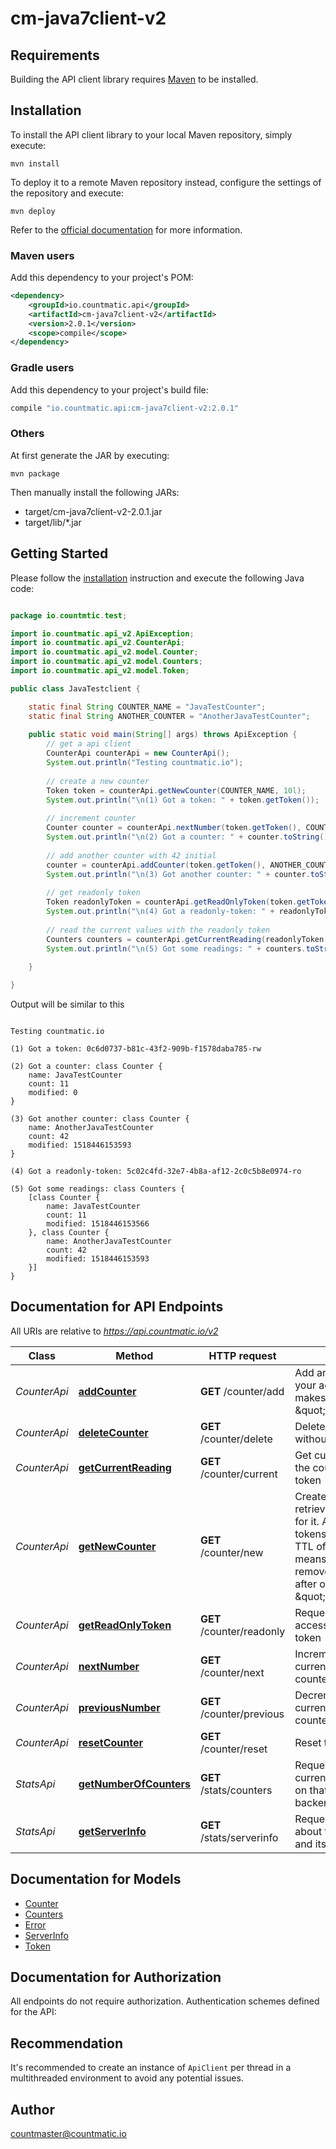 # cm-java7client-v2

## Requirements

Building the API client library requires [Maven](https://maven.apache.org/) to be installed.

## Installation

To install the API client library to your local Maven repository, simply execute:

```shell
mvn install
```

To deploy it to a remote Maven repository instead, configure the settings of the repository and execute:

```shell
mvn deploy
```

Refer to the [official documentation](https://maven.apache.org/plugins/maven-deploy-plugin/usage.html) for more information.

### Maven users

Add this dependency to your project's POM:

```xml
<dependency>
    <groupId>io.countmatic.api</groupId>
    <artifactId>cm-java7client-v2</artifactId>
    <version>2.0.1</version>
    <scope>compile</scope>
</dependency>
```

### Gradle users

Add this dependency to your project's build file:

```groovy
compile "io.countmatic.api:cm-java7client-v2:2.0.1"
```

### Others

At first generate the JAR by executing:

    mvn package

Then manually install the following JARs:

* target/cm-java7client-v2-2.0.1.jar
* target/lib/*.jar

## Getting Started

Please follow the [installation](#installation) instruction and execute the following Java code:

```java

package io.countmtic.test;

import io.countmatic.api_v2.ApiException;
import io.countmatic.api_v2.CounterApi;
import io.countmatic.api_v2.model.Counter;
import io.countmatic.api_v2.model.Counters;
import io.countmatic.api_v2.model.Token;

public class JavaTestclient {

	static final String COUNTER_NAME = "JavaTestCounter";
	static final String ANOTHER_COUNTER = "AnotherJavaTestCounter";
	
	public static void main(String[] args) throws ApiException {
		// get a api client
		CounterApi counterApi = new CounterApi();
		System.out.println("Testing countmatic.io");
		
		// create a new counter
		Token token = counterApi.getNewCounter(COUNTER_NAME, 10l);
		System.out.println("\n(1) Got a token: " + token.getToken());
		
		// increment counter
		Counter counter = counterApi.nextNumber(token.getToken(), COUNTER_NAME, 1l);
		System.out.println("\n(2) Got a counter: " + counter.toString());		
		
		// add another counter with 42 initial
		counter = counterApi.addCounter(token.getToken(), ANOTHER_COUNTER, 42l);
		System.out.println("\n(3) Got another counter: " + counter.toString());	
		
		// get readonly token
		Token readonlyToken = counterApi.getReadOnlyToken(token.getToken());
		System.out.println("\n(4) Got a readonly-token: " + readonlyToken.getToken());
		
		// read the current values with the readonly token
		Counters counters = counterApi.getCurrentReading(readonlyToken.getToken(), null);
		System.out.println("\n(5) Got some readings: " + counters.toString());	
		
	}

}

```

Output will be similar to this

```

Testing countmatic.io

(1) Got a token: 0c6d0737-b81c-43f2-909b-f1578daba785-rw

(2) Got a counter: class Counter {
    name: JavaTestCounter
    count: 11
    modified: 0
}

(3) Got another counter: class Counter {
    name: AnotherJavaTestCounter
    count: 42
    modified: 1518446153593
}

(4) Got a readonly-token: 5c02c4fd-32e7-4b8a-af12-2c0c5b8e0974-ro

(5) Got some readings: class Counters {
    [class Counter {
        name: JavaTestCounter
        count: 11
        modified: 1518446153566
    }, class Counter {
        name: AnotherJavaTestCounter
        count: 42
        modified: 1518446153593
    }]
}

```
## Documentation for API Endpoints

All URIs are relative to *https://api.countmatic.io/v2*

Class | Method | HTTP request | Description
------------ | ------------- | ------------- | -------------
*CounterApi* | [**addCounter**](docs/CounterApi.md#addCounter) | **GET** /counter/add | Add another counter for your access token, this makes it a so called \&quot;grouptoken\&quot;
*CounterApi* | [**deleteCounter**](docs/CounterApi.md#deleteCounter) | **GET** /counter/delete | Delete that counter without a trace
*CounterApi* | [**getCurrentReading**](docs/CounterApi.md#getCurrentReading) | **GET** /counter/current | Get current reading of the counters for that token
*CounterApi* | [**getNewCounter**](docs/CounterApi.md#getNewCounter) | **GET** /counter/new | Create new counter and retrieve an access token for it. All counters and tokens have a default TTL of one week. That means, that all data is removed automatically after one week of \&quot;uselessness\&quot;.
*CounterApi* | [**getReadOnlyToken**](docs/CounterApi.md#getReadOnlyToken) | **GET** /counter/readonly | Request read-only access token for that token
*CounterApi* | [**nextNumber**](docs/CounterApi.md#nextNumber) | **GET** /counter/next | Increment and get current reading of that counter
*CounterApi* | [**previousNumber**](docs/CounterApi.md#previousNumber) | **GET** /counter/previous | Decrement and get current reading of that counter
*CounterApi* | [**resetCounter**](docs/CounterApi.md#resetCounter) | **GET** /counter/reset | Reset that counter
*StatsApi* | [**getNumberOfCounters**](docs/StatsApi.md#getNumberOfCounters) | **GET** /stats/counters | Request the number of currently open counters on that countmatic backend
*StatsApi* | [**getServerInfo**](docs/StatsApi.md#getServerInfo) | **GET** /stats/serverinfo | Request information about the cm backend and its load


## Documentation for Models

 - [Counter](docs/Counter.md)
 - [Counters](docs/Counters.md)
 - [Error](docs/Error.md)
 - [ServerInfo](docs/ServerInfo.md)
 - [Token](docs/Token.md)


## Documentation for Authorization

All endpoints do not require authorization.
Authentication schemes defined for the API:

## Recommendation

It's recommended to create an instance of `ApiClient` per thread in a multithreaded environment to avoid any potential issues.

## Author

countmaster@countmatic.io

